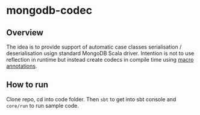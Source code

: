 # mongodb-codec

## Overview
The idea is to provide support of automatic case classes serialisation / deserialisation usign standard MongoDB Scala driver. Intention is not to use reflection in runtime but instead create codecs in compile time using [macro annotations](http://docs.scala-lang.org/overviews/macros/annotations.html). 

## How to run
Clone repo, cd into code folder. Then `sbt` to get into sbt console and `core/run` to run sample code.
